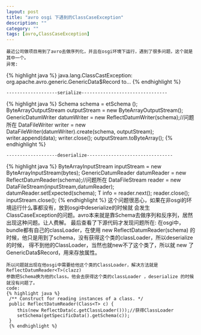 ```yaml
---
layout: post
title: "avro osgi 下遇到的ClassCaseException"
description: ""
category: ""
tags: [avro,ClassCaseException]
---
```

	最近公司做项目用到了avro去做序列化，并且在osgi环境下运行，遇到了很多问题，这个就是其中一个。
	异常:
{% highlight java %}
java.lang.ClassCastException: org.apache.avro.generic.GenericData$Record to...
{% endhighlight %}
	
	-------------------serialize--------------------------------
{% highlight java %}
Schema schema = etSchema (); 
ByteArrayOutputStream outputStream = new ByteArrayOutputStream();
GenericDatumWriter<T> datumWriter = new ReflectDatumWriter<T>(schema);//问题所在
DataFileWriter<T> writer =
 		new DataFileWriter<T>(datumWriter).create(schema, outputStream);
writer.append(data);
writer.close();
outputStream.toByteArray();
{% endhighlight %}
	
	-------------------deserialize--------------------------------
{% highlight java %}
ByteArrayInputStream inputStream = new ByteArrayInputStream(bytes);
GenericDatumReader<T> datumReader = new ReflectDatumReader<T>(schema);//问题所在
DataFileStream<T> reader = new DataFileStream<T>(inputStream,datumReader);
datumReader.setExpected(schema);
T info = reader.next();
reader.close();
inputStream.close();
{% endhighlight %}
	这个问题很恶心，如果在非osgi的环境运行什么事都没有，放到osgi中deserialize的时候就
	会发生ClassCaseException的问题。avro本来就是靠Schema去做序列和反序列，居然出现这种问题。让人费解。
	最后查看了下源代码才发现问题所在:
	在osgi中，bundle都有自己的classLoader，在使用 new ReflectDatumReader<T>(schema)
	的时候，他只是用到了schema，没有获得这个类的classLoader，所以deserialize的时候，
	得不到他的ClassLoader，当然也就new不了这个类了，所以就  new 了 GenericData$Record，用来存放属性。
	
	所以问题就出现在他osgi中需要给他这个类的ClassLoader，解决方法就是 ReflectDatumReader<T>(clazz) 
	参数把Schema换为他的class。他会去获得这个类的classLoader ，deserialize 的时候就没有问题了。
	code:
	{% highlight java %}
	 /** Construct for reading instances of a class. */
 	 public ReflectDatumReader(Class<T> c) {
    	this(new ReflectData(c.getClassLoader()));//获得ClassLoader
    	setSchema(getSpecificData().getSchema(c));
 	 }
 	 {% endhighlight %}
